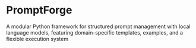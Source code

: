 # PromptForge
 A modular Python framework for structured prompt management with local language models, featuring domain-specific templates, examples, and a flexible execution system 

